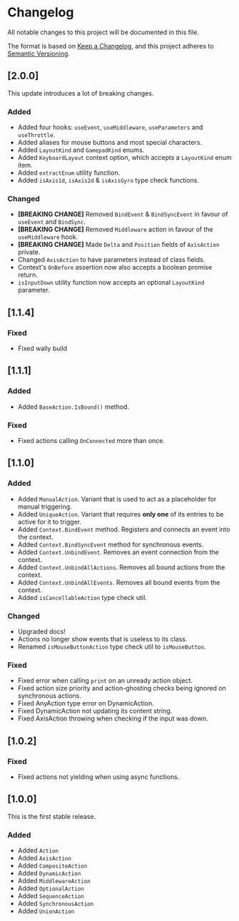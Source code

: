 # Changelog
All notable changes to this project will be documented in this file.

The format is based on [Keep a Changelog](https://keepachangelog.com/en/1.0.0/),
and this project adheres to [Semantic Versioning](https://semver.org/spec/v2.0.0.html).

## [2.0.0]
This update introduces a lot of breaking changes.

### Added
* Added four hooks: `useEvent`, `useMiddleware`, `useParameters` and `useThrottle`.
* Added aliases for mouse buttons and most special characters.
* Added `LayoutKind` and `GamepadKind` enums.
* Added `KeyboardLayout` context option, which accepts a `LayoutKind` enum item.
* Added `extractEnum` utility function.
* Added `isAxis1d`, `isAxis2d` & `isAxisGyro` type check functions.

### Changed
* **[BREAKING CHANGE]** Removed `BindEvent` & `BindSyncEvent` in favour of `useEvent` and `BindSync`.
* **[BREAKING CHANGE]** Removed `Middleware` action in favour of the `useMiddleware` hook.
* **[BREAKING CHANGE]** Made `Delta` and `Position` fields of `AxisAction` private.
* Changed `AxisAction` to have parameters instead of class fields.
* Context's `OnBefore` assertion now also accepts a boolean promise return.
* `isInputDown` utility function now accepts an optional `LayoutKind` parameter.

## [1.1.4]
### Fixed
* Fixed wally build

## [1.1.1]
### Added
* Added `BaseAction.IsBound()` method.

### Fixed
* Fixed actions calling `OnConnected` more than once.

## [1.1.0]
### Added
* Added `ManualAction`. Variant that is used to act as a placeholder for manual triggering.
* Added `UniqueAction`. Variant that requires **only one** of its entries to be active for it to trigger.
* Added `Context.BindEvent` method. Registers and connects an event into the context.
* Added `Context.BindSyncEvent` method for synchronous events.
* Added `Context.UnbindEvent`. Removes an event connection from the context.
* Added `Context.UnbindAllActions`. Removes all bound actions from the context.
* Added `Context.UnbindAllEvents`. Removes all bound events from the context.
* Added `isCancellableAction` type check util.

### Changed
* Upgraded docs!
* Actions no longer show events that is useless to its class.
* Renamed `isMouseButtonAction` type check util to `isMouseButton`.

### Fixed
* Fixed error when calling `print` on an unready action object.
* Fixed action size priority and action-ghosting checks being ignored on synchronous actions.
* Fixed AnyAction type error on DynamicAction.
* Fixed DynamicAction not updating its content string.
* Fixed AxisAction throwing when checking if the input was down.

## [1.0.2]
### Fixed
* Fixed actions not yielding when using async functions.

## [1.0.0]
This is the first stable release.

### Added
* Added `Action`
* Added `AxisAction`
* Added `CompositeAction`
* Added `DynamicAction`
* Added `MiddlewareAction`
* Added `OptionalAction`
* Added `SequenceAction`
* Added `SynchronousAction`
* Added `UnionAction`
